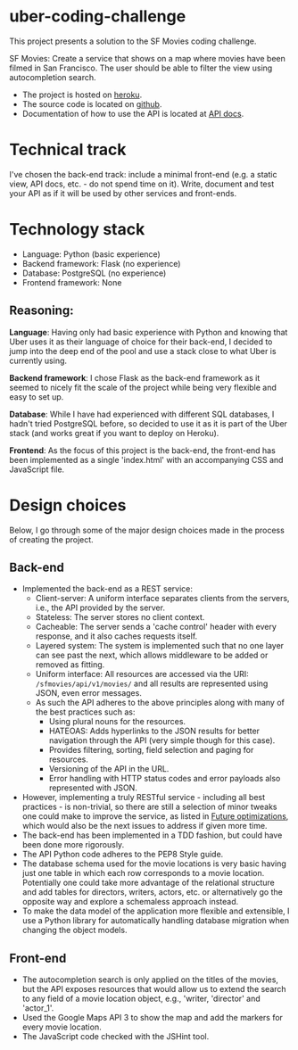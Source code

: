 uber-coding-challenge
=====================

This project presents a solution to the SF Movies coding challenge.

SF Movies: Create a service that shows on a map where movies have been filmed in
San Francisco. The user should be able to filter the view using autocompletion
search.

- The project is hosted on [heroku](http://urbak-sfmovies.herokuapp.com/).
- The source code is located on
  [github](https://github.com/dragonwasrobot/uber-coding-challenge).
- Documentation of how to use the API is located at [API docs](http://urbak-sfmovies.herokuapp.com/sfmovies/api/v1/).

# Technical track

I've chosen the back-end track: include a minimal front-end (e.g. a static view,
API docs, etc. - do not spend time on it). Write, document and test your API as
if it will be used by other services and front-ends.

# Technology stack

- Language: Python (basic experience)
- Backend framework: Flask (no experience)
- Database: PostgreSQL (no experience)
- Frontend framework: None

## Reasoning:

**Language**: Having only had basic experience with Python and knowing that Uber
uses it as their language of choice for their back-end, I decided to jump into
the deep end of the pool and use a stack close to what Uber is currently using.

**Backend framework**: I chose Flask as the back-end framework as it seemed to
nicely fit the scale of the project while being very flexible and easy to set
up.

**Database**: While I have had experienced with different SQL databases, I
hadn't tried PostgreSQL before, so decided to use it as it is part of the Uber
stack (and works great if you want to deploy on Heroku).

**Frontend**: As the focus of this project is the back-end, the front-end has
been implemented as a single 'index.html' with an accompanying CSS and
JavaScript file.

# Design choices

Below, I go through some of the major design choices made in the process of
creating the project.

## Back-end

- Implemented the back-end as a REST service:
    - Client-server: A uniform interface separates clients from the servers,
      i.e., the API provided by the server.
    - Stateless: The server stores no client context.
    - Cacheable: The server sends a 'cache control' header with every response,
      and it also caches requests itself.
    - Layered system: The system is implemented such that no one layer can see
      past the next, which allows middleware to be added or removed as
      fitting.
    - Uniform interface: All resources are accessed via the URI:
      `/sfmovies/api/v1/movies/` and all results are represented using JSON,
      even error messages.
  - As such the API adheres to the above principles along with many of the best
    practices such as:
    - Using plural nouns for the resources.
    - HATEOAS: Adds hyperlinks to the JSON results for better navigation through
      the API (very simple though for this case).
    - Provides filtering, sorting, field selection and paging for resources.
    - Versioning of the API in the URL.
    - Error handling with HTTP status codes and error payloads also represented
      with JSON.
- However, implementing a truly RESTful service - including all best practices -
is non-trivial, so there are still a selection of minor tweaks one could make to
improve the service, as listed in
[Future optimizations](https://github.com/dragonwasrobot/uber-coding-challenge/issues/16),
which would also be the next issues to address if given more time.
- The back-end has been implemented in a TDD fashion, but could have been done
  more rigorously.
- The API Python code adheres to the PEP8 Style guide.
- The database schema used for the movie locations is very basic having just one
  table in which each row corresponds to a movie location. Potentially one could
  take more advantage of the relational structure and add tables for directors,
  writers, actors, etc. or alternatively go the opposite way and explore a
  schemaless approach instead.
- To make the data model of the application more flexible and extensible, I use
  a Python library for automatically handling database migration when changing
  the object models.

## Front-end

- The autocompletion search is only applied on the titles of the movies, but the
  API exposes resources that would allow us to extend the search to any field of
  a movie location object, e.g., 'writer, 'director' and 'actor_1'.
- Used the Google Maps API 3 to show the map and add the markers for every movie
  location.
- The JavaScript code checked with the JSHint tool.
